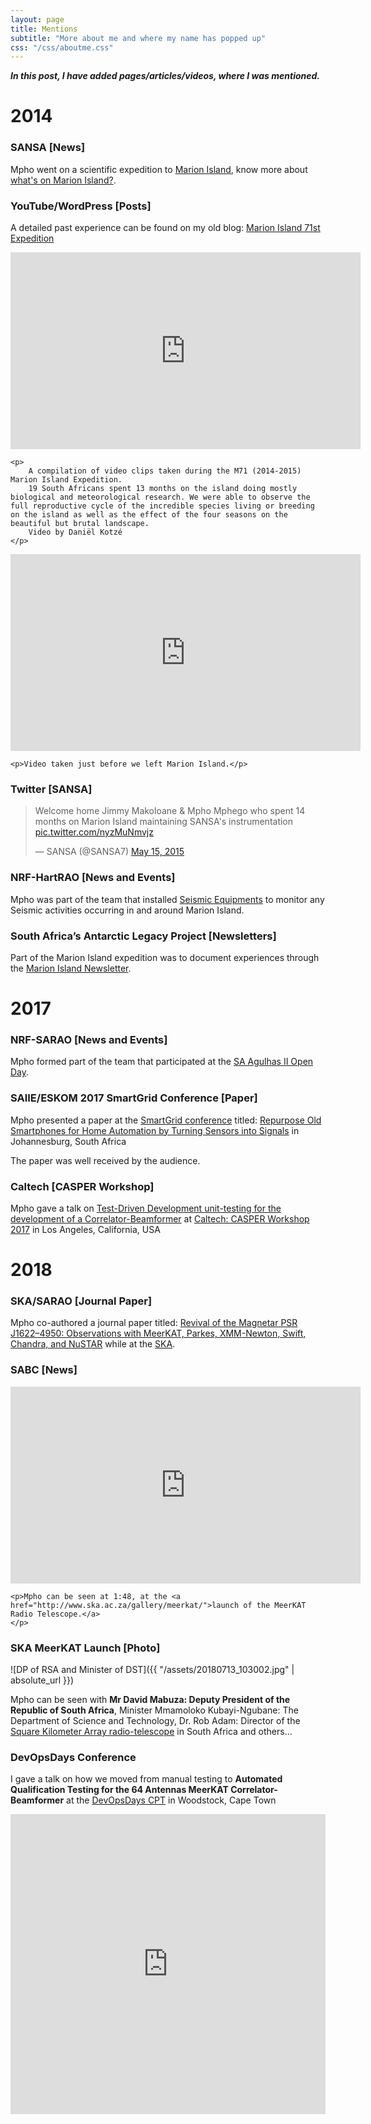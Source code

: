 ```yaml
---
layout: page
title: Mentions
subtitle: "More about me and where my name has popped up"
css: "/css/aboutme.css"
---
```


***In this post, I have added pages/articles/videos, where I was mentioned.***

# 2014
### SANSA [News]
Mpho went on a scientific expedition to [Marion Island](https://en.wikipedia.org/wiki/Prince_Edward_Islands), know more about [what's on Marion Island?](https://www.sansa.org.za/m/spacescience/resource-centre/news/590-what-s-on-marion-island).

### YouTube/WordPress [Posts]
A detailed past experience can be found on my old blog: [Marion Island 71st Expedition](https://mmphego.wordpress.com/marion-island-expedition/)

<div class="image-center embed-video">
    <div class="videoWrapper">
        <iframe width="560" height="315" src="https://www.youtube.com/embed/Drf1xM4JKM4" frameborder="0" allow="autoplay; encrypted-media" allowfullscreen>
        </iframe>
    </div>

    <p>
        A compilation of video clips taken during the M71 (2014-2015) Marion Island Expedition.
        19 South Africans spent 13 months on the island doing mostly biological and meteorological research. We were able to observe the full reproductive cycle of the incredible species living or breeding on the island as well as the effect of the four seasons on the beautiful but brutal landscape.
        Video by Daniël Kotzé
    </p>
</div>


<div class="image-center embed-video">
    <div class="videoWrapper">
        <iframe width="560" height="315" src="https://www.youtube.com/embed/qXdIT_N5Rzg" frameborder="0" allow="autoplay; encrypted-media" allowfullscreen>
        </iframe>
    </div>

    <p>Video taken just before we left Marion Island.</p>
</div>

### Twitter [SANSA]
<p align="center"><blockquote class="twitter-tweet" data-lang="en"><p lang="en" dir="ltr">Welcome home Jimmy Makoloane &amp; Mpho Mphego who spent 14 months on Marion Island maintaining SANSA&#39;s instrumentation <a href="http://t.co/nyzMuNmvjz">pic.twitter.com/nyzMuNmvjz</a></p>&mdash; SANSA (@SANSA7) <a href="https://twitter.com/SANSA7/status/599214197109628928?ref_src=twsrc%5Etfw">May 15, 2015</a></blockquote>
<script async src="https://platform.twitter.com/widgets.js" charset="utf-8"></script></p>

### NRF-HartRAO [News and Events]
Mpho was part of the team that installed [Seismic Equipments](https://geodesy.hartrao.ac.za/site/en/news-and-events/82-april-2014-marion-island-seismic-equipment-installation.html) to monitor any Seismic activities occurring in and around Marion Island.

### South Africa’s Antarctic Legacy Project [Newsletters]
Part of the Marion Island expedition was to document experiences through the [Marion Island Newsletter](http://alp.lib.sun.ac.za/bitstream/handle/123456789/2438/the_wanderer_october_2014.pdf).

# 2017
### NRF-SARAO [News and Events]
Mpho formed part of the team that participated at the [SA Agulhas II Open Day](http://www.ska.ac.za/newsletters/sarao-news/01-2017/sa-agulhas-ii-open-day/).

### SAIIE/ESKOM 2017 SmartGrid Conference [Paper]
Mpho presented a paper at the [SmartGrid conference](https://az817975.vo.msecnd.net/wm-418498-cmsimages/2017SmartGridConferenceProceedings.pdf) titled: [Repurpose Old Smartphones for Home Automation by Turning Sensors into Signals](https://az817975.vo.msecnd.net/wm-418498-cmsimages/p1(3-3).pdf) in Johannesburg, South Africa

The paper was well received by the audience.

### Caltech [CASPER Workshop]
Mpho gave a talk on [Test-Driven Development unit-testing for the development of a Correlator-Beamformer](http://www.tauceti.caltech.edu/casper-workshop-2017/slides/32_mphego.pdf) at [Caltech: CASPER Workshop 2017](http://www.tauceti.caltech.edu/casper-workshop-2017/participants/) in Los Angeles, California, USA

# 2018
### SKA/SARAO [Journal Paper]
Mpho co-authored a journal paper titled: [Revival of the Magnetar PSR J1622–4950: Observations with MeerKAT, Parkes, XMM-Newton, Swift, Chandra, and NuSTAR](https://iopscience.iop.org/article/10.3847/1538-4357/aab35a/pdf) while at the [SKA](https://ska.ac.za).

### SABC [News]

<div class="image-center embed-video">
    <div class="videoWrapper">
        <iframe width="560" height="315" src="https://www.youtube.com/embed/QRlvkXYDwI0" frameborder="0" allow="autoplay; encrypted-media" allowfullscreen>
        </iframe>
    </div>

    <p>Mpho can be seen at 1:48, at the <a href="http://www.ska.ac.za/gallery/meerkat/">launch of the MeerKAT Radio Telescope.</a>
    </p>
</div>

### SKA MeerKAT Launch [Photo]

![DP of RSA and Minister of DST]({{ "/assets/20180713_103002.jpg" | absolute_url }})

Mpho can be seen with **Mr David Mabuza: Deputy President of the Republic of South Africa**, Minister Mmamoloko Kubayi-Ngubane: The Department of Science and Technology, Dr. Rob Adam: Director of the [Square Kilometer Array radio-telescope](https://ska.ac.za) in South Africa and others...

### DevOpsDays Conference
I gave a talk on how we moved from manual testing to **Automated Qualification Testing for the 64 Antennas MeerKAT Correlator-Beamformer** at the [DevOpsDays CPT](https://www.devopsdays.org/events/2018-cape-town) in Woodstock, Cape Town
<style>
.responsive-wrap iframe{ max-width: 100%;}
</style>
<div class="responsive-wrap">
    <!-- <p align="center"> -->
        <iframe src="https://docs.google.com/presentation/d/e/2PACX-1vSL7HOWXUTnFxJu7WmyNtRTjXp9C1UXNpsC5P5aaiXQ0JaFNKZBj-TEejP5gYqh_OpiQjR7kQpfi_bd/embed?start=false&loop=false&delayms=3000" frameborder="0" width="640" height="480" allowfullscreen="true" mozallowfullscreen="true" webkitallowfullscreen="true" align="center">
        </iframe>
    <!-- </p> -->
</div>